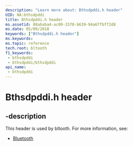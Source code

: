 ```yaml
---
description: "Learn more about: Bthsdpddi.h header"
UID: NA:bthsdpddi
title: Bthsdpddi.h header
ms.assetid: 88ababa4-ac09-3370-b639-94a67fbff2d8
ms.date: 05/09/2018
keywords: ["Bthsdpddi.h header"]
ms.keywords: 
ms.topic: reference
tech.root: bltooth
f1_keywords:
 - bthsdpddi
 - bthsdpddi/bthsdpddi
api_name:
 - bthsdpddi
---
```


# Bthsdpddi.h header


## -description

This header is used by bltooth. For more information, see:

- [Bluetooth](../_bltooth/index.md)

